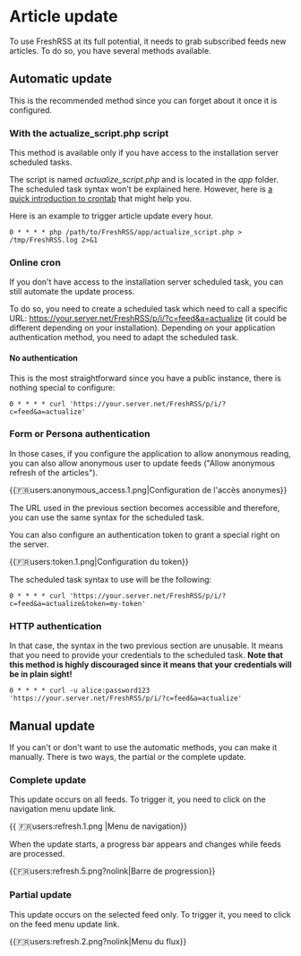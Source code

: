 # Article update

To use FreshRSS at its full potential, it needs to grab subscribed feeds new articles. To do so, you have several methods available.

## Automatic update

This is the recommended method since you can forget about it once it is configured.

### With the actualize_script.php script

This method is available only if you have access to the installation server scheduled tasks.

The script is named *actualize_script.php* and is located in the *app* folder. The scheduled task syntax won't be explained here. However, here is [a quick introduction to crontab](http://www.adminschoice.com/crontab-quick-reference/) that might help you.

Here is an example to trigger article update every hour.

```cron
0 * * * * php /path/to/FreshRSS/app/actualize_script.php > /tmp/FreshRSS.log 2>&1
```


### Online cron

If you don't have access to the installation server scheduled task, you can still automate the update process.

To do so, you need to create a scheduled task which need to call a specific URL: https://your.server.net/FreshRSS/p/i/?c=feed&a=actualize (it could be different depending on your installation). Depending on your application authentication method, you need to adapt the scheduled task.

#### No authentication

This is the most straightforward since you have a public instance, there is nothing special to configure:

```cron
0 * * * * curl 'https://your.server.net/FreshRSS/p/i/?c=feed&a=actualize'
```

### Form or Persona authentication

In those cases, if you configure the application to allow anonymous reading, you can also allow anonymous user to update feeds ("Allow anonymous refresh of the articles").

{{:fr:users:anonymous_access.1.png|Configuration de l'accès anonymes}}

The URL used in the previous section becomes accessible and therefore, you can use the same syntax for the scheduled task.

You can also configure an authentication token to grant a special right on the server.

{{:fr:users:token.1.png|Configuration du token}}

The scheduled task syntax to use will be the following:

```cron
0 * * * * curl 'https://your.server.net/FreshRSS/p/i/?c=feed&a=actualize&token=my-token'
```


### HTTP authentication

In that case, the syntax in the two previous section are unusable. It means that you need to provide your credentials to the scheduled task. **Note that this method is highly discouraged since it means that your credentials will be in plain sight!**

```cron
0 * * * * curl -u alice:password123 'https://your.server.net/FreshRSS/p/i/?c=feed&a=actualize'
```

## Manual update

If you can't or don't want to use the automatic methods, you can make it manually. There is two ways, the partial or the complete update.

### Complete update

This update occurs on all feeds. To trigger it, you need to click on the navigation menu update link.

{{ :fr:users:refresh.1.png |Menu de navigation}}

When the update starts, a progress bar appears and changes while feeds are processed.

{{:fr:users:refresh.5.png?nolink|Barre de progression}}

### Partial update

This update occurs on the selected feed only. To trigger it, you need to click on the feed menu update link.

{{:fr:users:refresh.2.png?nolink|Menu du flux}}

